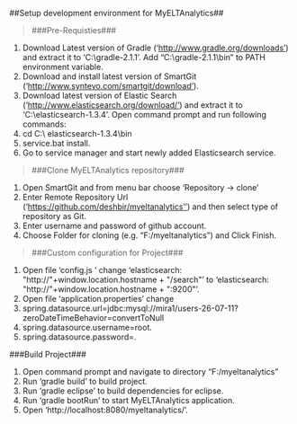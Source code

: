 ##Setup development environment for MyELTAnalytics##

>###Pre-Requisties###

1. Download Latest version of Gradle (‘http://www.gradle.org/downloads’) and extract it to ‘C:\gradle-2.1.1’. Add  “C:\gradle-2.1.1\bin” to PATH environment variable.
2. Download and install latest version of SmartGit (‘http://www.syntevo.com/smartgit/download’).
3. Download latest version of Elastic Search (‘http://www.elasticsearch.org/download/’) and extract it to ‘C:\elasticsearch-1.3.4’. Open command prompt and run following commands:
  1. cd C:\ elasticsearch-1.3.4\bin
  2.	service.bat install.
  3.	Go to service manager and start newly added Elasticsearch service.

>###Clone MyELTAnalytics repository###

1. Open SmartGit and from menu bar choose ‘Repository -> clone’
2. Enter Remote Repository Url (‘https://github.com/deshbir/myeltanalytics’’) and then select type of repository as Git.
3. Enter username and password of github account.
4. Choose Folder for cloning (e.g. “F:/myeltanalytics”) and Click Finish.

>###Custom configuration for Project###

1. Open file ‘config.js ’ change ‘elasticsearch: "http://"+window.location.hostname + "/search"’ to ‘elasticsearch: "http://"+window.location.hostname + ":9200"’.
2. Open file ‘application.properties’ change 
  1. spring.datasource.url=jdbc:mysql://mira1/users-26-07-11?zeroDateTimeBehavior=convertToNull
  2. spring.datasource.username=root.
  3. spring.datasource.password=. 

###Build Project###

1. Open command prompt and navigate to directory “F:/myeltanalytics”
2. Run ‘gradle build’ to build project.
3. Run ‘gradle eclipse’ to build dependencies for eclipse.
4. Run ‘gradle bootRun’ to start MyELTAnalytics application.
5. Open ‘http://localhost:8080/myeltanalytics/’.

